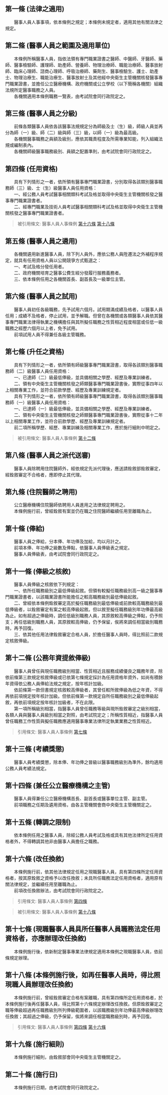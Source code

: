 第一條 (法律之適用)
-------------------
　　醫事人員人事事項，依本條例之規定；本條例未規定者，適用其他有關法律之規定。  


第二條 (醫事人員之範圍及適用單位)
---------------------------------
　　本條例所稱醫事人員，指依法領有專門職業證書之醫師、中醫師、牙醫師、藥師、醫事檢驗師、護理師、助產師、營養師、物理治療師、職能治療師、醫事放射師、臨床心理師、諮商心理師、呼吸治療師、藥劑生、醫事檢驗生、護士、助產士、物理治療生、職能治療生、醫事放射士及其他經中央衛生主管機關核發醫事專門職業證書，並擔任公立醫療機構、政府機關或公立學校（以下簡稱各機關）組織法規所定醫事職務之人員。  
　　各機關適用本條例職務一覽表，由考試院會同行政院定之。  


第三條 (醫事人員之分級)
-----------------------
　　前條各類醫事人員依各該醫事法規規定分為師級及士（生）級，師級人員並再分為師（一）級、師（二）級與師（三）級，以師（一）級為最高級。  
　　各機關醫事職務之員額及級別，應依其職責程度及所需專業知能，列入組織法規或編制表內。  
　　各機關師級醫事職務級別、員額之配置準則，由考試院會同行政院定之。  


第四條 (任用資格)
-----------------
　　具有下列情形之一者，依所領有醫事專門職業證書，分別取得各該類別醫事職務師（三）級、士（生）級醫事人員任用資格：  
　　一、經公務人員考試醫事相關類科考試及格並取得中央衛生主管機關核發之醫事專門職業證書者。  
　　二、經專門職業及技術人員考試醫事相關類科考試及格並取得中央衛生主管機關核發之醫事專門職業證書者。  
> 被引用條文: 醫事人員人事條例 [第十六條](2557#第十六條-改任換敘) [第十八條](2557#第十八條-本條例施行後，如再任醫事人員時，得比照現職人員辦理改任換敘)



第五條 (醫事人員之遴用)
-----------------------
　　各機關遴用新進醫事人員，除下列人員外，應依公務人員陞遷法之外補程序規定，就具有任用資格人員以公開競爭方式甄選之：  
　　一、考試及格分發任用者。  
　　二、政府機關培育之醫事公費生經分發履行服務義務者。  
　　三、依本條例任用之各機關首長、副首長及一級單位主管。  


第六條 (醫事人員之試用)
-----------------------
　　醫事人員初任各級職務，先予試用六個月。試用期滿成績及格者，以醫事人員任用；成績不及格者，停止試用，並予解職。但曾在各機關或各類醫事人員依其醫事專門職業法律得執業之機構擔任與其所擬任職務之性質相近程度相當或任低一級職務之經歷六個月以上者，免予試用。  
　　前項試用人員不得兼任各級主管職務。  


第七條 (升任之資格)
-------------------
　　具有下列情形之一者，依所領有師級醫事專門職業證書，取得各該類別醫事職務師（二）級醫事人員任用資格：  
　　一、已達師（二）級最低俸級，並具備相關之學歷、經歷及專業訓練者。  
　　二、領有中央衛生主管機關核發之師類醫事專門職業證書後，實際從事四年以上相關專業工作，並符合前款學歷、經歷及專業訓練規定者。  
　　具有下列情形之一者，依所領有師級醫事專門職業證書，取得各該類別醫事職務師（一）級醫事人員任用資格：  
　　一、已達師（一）級最低俸級，並具備相關之學歷、經歷及專業訓練者。  
　　二、領有中央衛生主管機關核發之師類醫事專門職業證書後，實際從事十二年以上相關專業工作，並符合前款學歷、經歷及專業訓練規定者。  
　　前二項所稱學歷、經歷、專業訓練及相關專業工作，應於施行細則中明定之。  
> 被引用條文: 醫事人員人事條例 [第十二條](2557#第十二條-公務年資提敘俸級)



第八條 (醫事人員之派代送審)
---------------------------
　　醫事人員除聘用住院醫師外，經依規定先派代理後，應送請銓敘部銓敘審定，經銓敘審定不合格者，應即停止其代理。  


第九條 (住院醫師之聘用)
-----------------------
　　公立醫療機構住院醫師依聘用人員進用之法律規定聘用之。  
　　本條例施行前，曾經銓敘有案並仍在職之住院醫師繼續任用至離職為止。  


第十條 (俸給)
-------------
　　醫事人員之俸給，分本俸、年功俸及加給，均以月計之。  
　　前項本俸、年功俸之級數及俸點，依醫事人員俸級表之規定。  
　　醫事人員俸級表，由考試院會同行政院定之。  


第十一條 (俸級之核敘)
---------------------
　　醫事人員俸級之核敘依下列規定：  
　　一、依所任職務級別之最低俸級起敘。但領有較擬任職務級別高一級之醫事專門職業證書者，以該職業證書所能擔任之較高職務級別最低俸級起敘。  
　　二、曾經依本條例銓敘審定高於擬任職務級別最低俸級或前款較高職務級別最低俸級者，以銓敘審定有案之較高俸級起敘。但以敘至擬任職務級別年功俸最高級為止。如有超過之俸級時，調任低級別職務人員，其原敘較高俸級之俸點，仍予照支；再任低級別職務人員，其原敘較高俸級，仍予保留，俟將來調任相當級別職務時，再予回復。  
　　三、依其他任用法律銓敘審定合格人員，於擔任醫事人員時，得比照前二款規定核敘俸級。  


第十二條 (公務年資提敘俸級)
---------------------------
　　醫事人員曾任與現任職務級別相當、性質相近且服務成績優良之職務年資，除依前條第三款規定核敘俸級或已依第七條規定採計為任用資格年資外，如尚有積餘年資得依公務人員俸給法規之規定，按年核計加級。　  
　　依前條第一款但書規定核敘較高俸級者，其曾任較所敘俸級為低之年資，不得再依前項規定按年核計加級。但依前條第一款規定自所任職務級別之最低俸級起敘，再依前項規定按年核計加級者，不在此限。  
　　第一項所稱級別相當，指醫事人員曾任職務等級與現所銓敘審定之級別相當，各類人員與醫事人員級別相當之對照，由考試院定之；所稱性質相近，指醫事人員曾任職務工作性質與擬任職務應適用醫事專業法律所定執業業務之性質相近。  
> 引用條文: 醫事人員人事條例 [第七條](2557#第七條-升任之資格)



第十三條 (考績獎懲)
-------------------
　　醫事人員考績獎懲，除本俸、年功俸之晉級以醫事職務級別為準外，餘均適用公務人員考績法規定。  


第十四條 (兼任公立醫療機構之主管)
---------------------------------
　　醫事人員得兼任公立醫療機構首長、副首長或醫事單位主管、副主管。  
　　前項職務之任期及遴用資格，由各主管機關會商中央衛生主管機關定之。  


第十五條 (轉調之限制)
---------------------
　　依本條例任用之醫事人員，除經公務人員考試及格或具有其他法律所定任用資格者外，不得轉調其他非由醫事人員擔任之職務。  


第十六條 (改任換敘)
-------------------
　　本條例施行前，依其他法律規定任用之現職醫事人員，具有第四條所定任用資格者，按其原銓敘之資格予以改任換敘；未具所任職務法定任用資格者，適用原有關法律規定，並繼續任用至離職為止。  
　　前項改任換敘辦法，由考試院會同行政院定之。  
> 引用條文: 醫事人員人事條例 [第四條](2557#第四條-任用資格)

> 被引用條文: 醫事人員人事條例 [第十八條](2557#第十八條-本條例施行後，如再任醫事人員時，得比照現職人員辦理改任換敘)



第十七條 (現職醫事人員具所任醫事人員職務法定任用資格者，亦應辦理改任換敘)
-------------------------------------------------------------------------
　　本條例施行後，依新制定醫事專業法律規定適用本條例之現職醫事人員，依前條規定辦理。  


第十八條 (本條例施行後，如再任醫事人員時，得比照現職人員辦理改任換敘)
---------------------------------------------------------------------
　　本條例施行前，曾經銓敘審定合格有案離職，具有第四條所定任用資格者，於本條例施行後再任醫事人員，得比照第十六條規定辦理改任換敘。但原銓敘審定之職等俸級超過再任職務級別所列俸級範圍者，以該職務級別年功俸最高俸級辦理改任換敘；其超過之俸級，仍予保留，俟將來調任相當職務級別時，再予回復。  
> 引用條文: 醫事人員人事條例 [第四條](2557#第四條-任用資格) [第十六條](2557#第十六條-改任換敘)



第十九條 (施行細則)
-------------------
　　本條例施行細則，由銓敘部會同中央衛生主管機關定之。  


第二十條 (施行日)
-----------------
　　本條例施行日期，由考試院會同行政院定之。